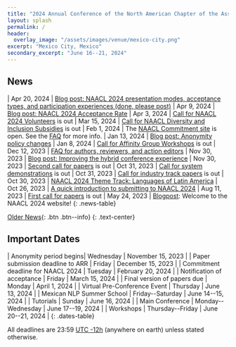 ```yaml
---
title: "2024 Annual Conference of the North American Chapter of the Association for Computational Linguistics"
layout: splash
permalink: /
header:
  overlay_image: "/assets/images/venue/mexico-city.png"
excerpt: "Mexico City, Mexico"
secondary_excerpt: "June 16--21, 2024"
---
```


## News

<style>
.news-table tr td:nth-child(1) { font-weight: bold; width: 10em; }
.notice--warning del { color: #888; }
</style>
| Apr 20, 2024 | [Blog post: NAACL 2024 presentation modes, acceptance types, and participation experiences (done, please post)](/blog/presentation/)
| Apr 9, 2024 | [Blog post: NAACL 2024 Acceptance Rate](/blog/acceptance/)
| Apr 3, 2024  | [Call for NAACL 2024 Volunteers](/calls/volunteers/) is out
| Mar 15, 2024  | [Call for NAACL Diversity and Inclusion Subsidies](/calls/subsidies/) is out
| Feb 1, 2024 | The [NAACL Commitment site](https://openreview.net/group?id=aclweb.org/NAACL/2024/Conference#tab-recent-activity) is open. See the [FAQ](https://docs.google.com/document/d/1uoa2jgHuEWK6zzHZvqLtdVrF8BbaQnMrDvvF1TlUaas/edit) for more info.
| Jan 13, 2024 | [Blog post: Anonymity policy changes](/blog/anonimity)
| Jan 8, 2024  | [Call for Affinity Group Workshops](/calls/affinity) is out
| Dec 12, 2023 | [FAQ for authors, reviewers, and action editors](https://docs.google.com/document/d/1uoa2jgHuEWK6zzHZvqLtdVrF8BbaQnMrDvvF1TlUaas/edit?usp=sharing)
| Nov 30, 2023 | [Blog post: Improving the hybrid conference experience](/blog/hybrid/)
| Nov 30, 2023 | [Second call for papers](/calls/papers/) is out
| Oct 31, 2023 | [Call for system demonstrations](/calls/demos/) is out
| Oct 31, 2023 | [Call for industry track papers](/calls/industry/) is out
| Oct 30, 2023 | [NAACL 2024 Theme Track: Languages of Latin America](/blog/NAACL-2024-Theme-Track-Languages-of-Latin-America/) 
| Oct 26, 2023 | [A quick introduction to submitting to NAACL 2024](/blog/A-quick-introduction-to-submitting-to-NAACL-2024/) 
| Aug 11, 2023 | [First call for papers](/calls/first_call_for_papers/) is out
| May 24, 2023 | [Blogpost](/blog/): Welcome to the NAACL 2024 website!
{: .news-table}

<!-- Note: When this table is too full, move some to the archive page. -->
[Older News](/archive/){: .btn .btn--info}
{: .text-center}

## Important Dates

<style>
.dates-table del { color: #888; }
</style>

| Anonymity period begins| Wednesday | November 15, 2023 |
| Paper submission deadline to ARR | Friday | December 15, 2023 |
| Commitment deadline for NAACL 2024 | Tuesday | February 20, 2024 |
| Notification of acceptance | Friday | March 15, 2024 |
| Final version of papers due | Monday | April 1, 2024 |
| Virtual Pre-Conference Event | Thursday | June 13, 2024 | 
| Mexican NLP Summer School | Friday--Saturday | June 14--15, 2024 | 
| Tutorials | Sunday | June 16, 2024 |
| Main Conference | Monday--Wednesday | June 17--19, 2024 |
| Workshops | Thursday--Friday | June 20--21, 2024 |
{: .dates-table}

All deadlines are 23:59 <a target="_blank" href="https://www.timeanddate.com/time/zone/timezone/utc-12">UTC -12h</a> (anywhere on earth) unless stated otherwise.
